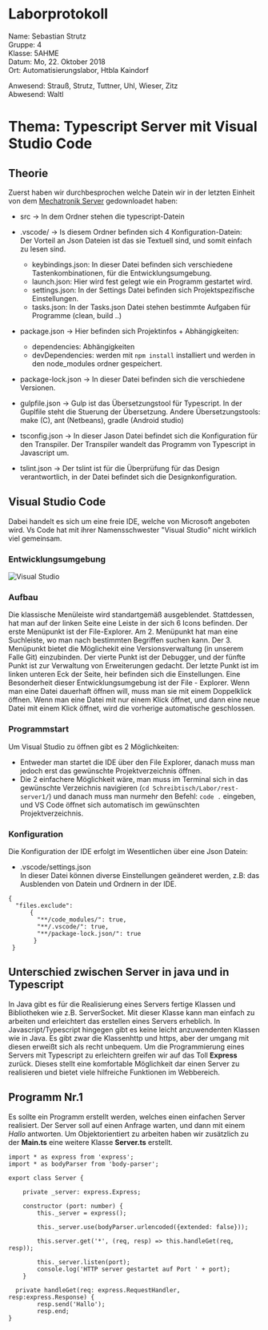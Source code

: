 # Laborprotokoll  
Name: Sebastian Strutz  
Gruppe: 4  
Klasse: 5AHME  
Datum: Mo, 22. Oktober 2018  
Ort: Automatisierungslabor, Htbla Kaindorf  

Anwesend: Strauß, Strutz, Tuttner, Uhl, Wieser, Zitz  
Abwesend: Waltl  

# Thema: Typescript Server mit Visual Studio Code  

## Theorie
Zuerst haben wir durchbesprochen welche Datein wir in der letzten Einheit von dem [Mechatronik Server](https://www.htl-mechatronik.at/gitweb/m14/?p=sx-la1.git;a=tree;f=5AHME/g3/rest-server1/src;h=7db76bd7654e762a352c2182386aa541feca6f97;hb=a4385316c2cee94cc5348ec8be6a3fb0022d5d41) gedownloadet haben:  
* src               -> In dem Ordner stehen die typescript-Datein    
* .vscode/          -> Is diesem Ordner befinden sich 4 Konfiguration-Datein:  
  Der Vorteil an Json Dateien ist das sie Textuell sind, und somit einfach zu lesen sind.  
    * keybindings.json: In dieser Datei befinden sich verschiedene Tastenkombinationen, für die Entwicklungsumgebung.  
    * launch.json: Hier wird fest gelegt wie ein Programm gestartet wird.  
    * settings.json: In der Settings Datei befinden sich Projektspezifische Einstellungen.   
    * tasks.json: In der Tasks.json Datei stehen bestimmte Aufgaben für Programme (clean, build ..)  
    
* package.json      -> Hier befinden sich Projektinfos + Abhängigkeiten:  
    * dependencies: Abhängigkeiten  
    * devDependencies: werden mit ``` npm install ``` installiert und werden in den node_modules ordner gespeichert.
    
* package-lock.json -> In dieser Datei befinden sich die verschiedene Versionen.  

* gulpfile.json     -> Gulp ist das Übersetzungstool für Typescript. In der Guplfile steht die Stuerung der Übersetzung. Andere Übersetzungstools: make (C), ant (Netbeans), gradle (Android studio)  

* tsconfig.json     -> In dieser Jason Datei befindet sich die Konfiguration für den Transpiler. Der Transpiler wandelt das Programm von Typescript in Javascript um.  

* tslint.json       -> Der tslint ist für die Überprüfung für das Design verantwortlich, in der Datei befindet sich die Designkonfiguration.  

## Visual Studio Code
Dabei handelt es sich um eine freie IDE, welche von Microsoft angeboten wird. Vs Code hat mit ihrer Namensschwester "Visual Studio" nicht wirklich viel gemeinsam.  
### Entwicklungsumgebung
![Visual Studio](https://github.com/HTLMechatronics/m14-la1-sx/blob/strsem13/strsem13/VS%20Code.png)  

### Aufbau  
Die klassische Menüleiste wird standartgemäß ausgeblendet. Stattdessen, hat man auf der linken Seite eine Leiste in der sich 6 Icons befinden. Der erste Menüpunkt ist der File-Explorer. Am 2. Menüpunkt hat man eine Suchleiste, wo man nach bestimmten Begriffen suchen kann. Der 3. Menüpunkt bietet die Möglichekit eine Versionsverwaltung (in unserem Falle Git) einzubinden. Der vierte Punkt ist der Debugger, und der fünfte Punkt ist zur Verwaltung von Erweiterungen gedacht. Der letzte Punkt ist im linken unteren Eck der Seite, heir befinden sich die Einstellungen. Eine Besonderheit dieser Entwicklungsumgebung ist der File - Explorer. Wenn man eine Datei dauerhaft öffnen will, muss man sie mit einem Doppelklick öffnen. Wenn man eine Datei mit nur einem Klick öffnet, und dann eine neue Datei mit einem Klick öffnet, wird die vorherige automatische geschlossen.  


### Programmstart

Um Visual Studio zu öffnen gibt es 2 Möglichkeiten:  
* Entweder man startet die IDE über den File Explorer, danach muss man jedoch erst das gewünschte Projektverzeichnis öffnen.  
* Die 2 einfachere Möglichkeit wäre, man muss im Terminal sich in das gewünschte Verzeichnis navigieren (```cd Schreibtisch/Labor/rest-server1/```) und danach muss man nurmehr den Befehl: ```code .``` eingeben, und VS Code öffnet sich automatisch im gewünschten Projektverzeichnis.    

### Konfiguration

Die Konfiguration der IDE erfolgt im Wesentlichen über eine Json Datein: 
* .vscode/settings.json   
In dieser Datei können diverse Einstellungen geänderet werden, z.B: das Ausblenden von Datein und Ordnern in der IDE.  

```
{
  "files.exclude":
      {
        "**/code_modules/": true,
        "**/.vscode/": true,
        "**/package-lock.json/": true
       }
 }
 ```  
 
## Unterschied zwischen Server in java und in Typescript  
 
In Java gibt es für die Realisierung eines Servers fertige Klassen und Bibliotheken wie z.B. ServerSocket. Mit dieser Klasse kann man einfach zu arbeiten und erleichtert das erstellen eines Servers erheblich. In Javascript/Typescript hingegen gibt es keine leicht anzuwendenten Klassen wie in Java. Es gibt zwar die Klassenhttp und https, aber der umgang mit diesen erweißt sich als recht unbequem. Um die Programmierung eines Servers mit Typescript zu erleichtern greifen wir auf das Toll **Express** zurück. Dieses stellt eine komfortable Möglichkeit dar einen Server zu realisieren und bietet viele hilfreiche Funktionen im Webbereich.  

## Programm Nr.1  
Es sollte ein Programm erstellt werden, welches einen einfachen Server realisiert. Der Server soll auf einen Anfrage warten, und dann mit einem *Hallo* antworten. Um Objektorientiert zu arbeiten haben wir zusätzlich zu der **Main.ts** eine weitere Klasse **Server.ts** erstellt.  
```
import * as express from 'express';
import * as bodyParser from 'body-parser';

export class Server {

    private _server: express.Express;

    constructor (port: number) {
        this._server = express();

        this._server.use(bodyParser.urlencoded({extended: false}));
        
        this.server.get('*', (req, resp) => this.handleGet(req, resp));

        this._server.listen(port);
        console.log('HTTP server gestartet auf Port ' + port);
    }

  private handleGet(req: express.RequestHandler, resp:express.Response) {
        resp.send('Hallo');
        resp.end;
}
```
